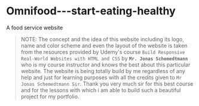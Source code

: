 # Omnifood---start-eating-healthy

A food service website

> NOTE: The concept and the idea of this website including its logo, name and color scheme and even the layout of the website is taken from the resources provided by Udemy's course `Build Responsive Real-World Websites with HTML and CSS` by **`Mr. Jonas Schemedtmann`** who is my course instructor and knows the best about this particular website. The website is being totally build by me regardless of any help and just for learning purposes with all the credits given to `Mr Jonas Schemedtmann Sir`.
> Thank you very much sir for this best course and for the lessons with which i am able to build such a beautiful project for my portfolio.
